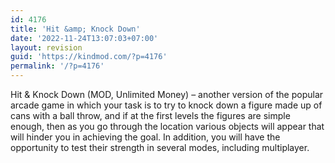 ```yaml
---
id: 4176
title: 'Hit &amp; Knock Down'
date: '2022-11-24T13:07:03+07:00'
layout: revision
guid: 'https://kindmod.com/?p=4176'
permalink: '/?p=4176'
---
```


Hit &amp; Knock Down (MOD, Unlimited Money) – another version of the popular arcade game in which your task is to try to knock down a figure made up of cans with a ball throw, and if at the first levels the figures are simple enough, then as you go through the location various objects will appear that will hinder you in achieving the goal. In addition, you will have the opportunity to test their strength in several modes, including multiplayer.